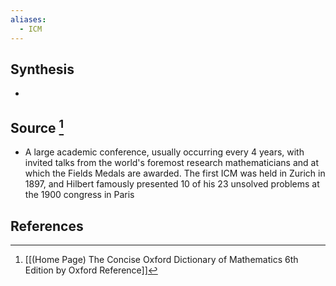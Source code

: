```yaml
---
aliases:
  - ICM
---
```

## Synthesis
- 
## Source [^1]
- A large academic conference, usually occurring every 4 years, with invited talks from the world's foremost research mathematicians and at which the Fields Medals are awarded. The first ICM was held in Zurich in 1897, and Hilbert famously presented 10 of his 23 unsolved problems at the 1900 congress in Paris
## References

[^1]: [[(Home Page) The Concise Oxford Dictionary of Mathematics 6th Edition by Oxford Reference]]